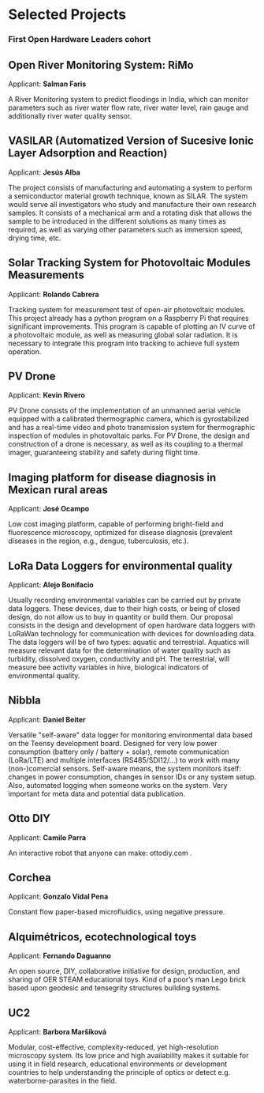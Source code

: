 # Selected Projects 
### First Open Hardware Leaders cohort 

## Open River Monitoring System: RiMo
Applicant: **Salman Faris**


A River Monitoring system to predict floodings in India, which can monitor parameters such as river water flow rate, river water level, rain gauge and additionally river water quality sensor.

## VASILAR (Automatized Version of Sucesive Ionic Layer Adsorption and Reaction)
Applicant: **Jesús Alba**


The project consists of manufacturing and automating a system to perform a semiconductor material growth technique, known as SILAR. The system would serve all investigators who study and manufacture their own research samples. It consists of a mechanical arm and a rotating disk that allows the sample to be introduced in the different solutions as many times as required, as well as varying other parameters such as immersion speed, drying time, etc.

## Solar Tracking System for Photovoltaic Modules Measurements
Applicant: **Rolando Cabrera**


Tracking system for measurement test of open-air photovoltaic modules. This project already has a python program on a Raspberry Pi that requires significant improvements. This program is capable of plotting an IV curve of a photovoltaic module, as well as measuring global solar radiation. It is necessary to integrate this program into tracking to achieve full system operation.

## PV Drone
Applicant: **Kevin Rivero**


PV Drone consists of the implementation of an unmanned aerial vehicle equipped with a calibrated thermographic camera, which is gyrostabilized and has a real-time video and photo transmission system for thermographic inspection of modules in photovoltaic parks. For PV Drone, the design and construction of a drone is necessary, as well as its coupling to a thermal imager, guaranteeing stability and safety during flight time.


## Imaging platform for disease diagnosis in Mexican rural areas
Applicant: **José Ocampo**


Low cost imaging platform, capable of performing bright-field and fluorescence microscopy, optimized for disease diagnosis (prevalent diseases in the region, e.g., dengue, tuberculosis, etc.). 

## LoRa Data Loggers for environmental quality
Applicant: **Alejo Bonifacio**

Usually recording environmental variables can be carried out by private data loggers. These devices, due to their high costs, or being of closed design, do not allow us to buy in quantity or build them. Our proposal consists in the design and development of open hardware data loggers with LoRaWan technology for communication with devices for downloading data. The data loggers will be of two types: aquatic and terrestrial. Aquatics will measure relevant data for the determination of water quality such as turbidity, dissolved oxygen, conductivity and pH. The terrestrial, will measure bee activity variables in hive, biological indicators of environmental quality.


## Nibbla
Applicant: **Daniel Beiter**

Versatile "self-aware" data logger for monitoring environmental data based on the Teensy development board. Designed for very low power consumption (battery only / battery + solar), remote communication (LoRa/LTE) and multiple interfaces (RS485/SDI12/...) to work with many (non-)comercial sensors. Self-aware means, the system monitors itself: changes in power consumption, changes in sensor IDs or any system setup. Also, automated logging when someone works on the system. Very important for meta data and potential data publication.

## Otto DIY
Applicant: **Camilo Parra**

An interactive robot that anyone can make: ottodiy.com .

## Corchea
Applicant: **Gonzalo Vidal Pena**

Constant flow paper-based microfluidics, using negative pressure.

## Alquimétricos, ecotechnological toys
Applicant: **Fernando Daguanno**

An open source,  DIY, collaborative initiative for design, production, and sharing of  OER STEAM educational toys. Kind of a poor’s man Lego brick based upon geodesic and tensegrity structures building systems.


## UC2
Applicant: **Barbora Maršíková**

Modular, cost-effective, complexity-reduced, yet high-resolution microscopy system. Its low price and high availability makes it suitable for using it in field research, educational environments or development countries to help understanding the principle of optics or detect e.g. waterborne-parasites in the field.

